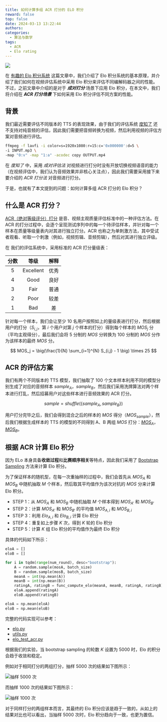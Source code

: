 ```yaml
---
title: 如何计算多组 ACR 打分的 ELO 积分
reward: false
top: false
date: 2024-03-13 13:22:44
authors:
categories:
  - 算法与数学
tags:
  - ACR
  - Elo rating
---
```


![](1.jpeg)

在 [有趣的 Elo 积分系统](/2023/08/12/the-interesting-elo-rating-system/) 这篇文章中，我们介绍了 Elo 积分系统的基本原理，并介绍了我们如何在视频评估系统中采用 Elo 积分来评估不同编解码器之间的性能。不过，之前文章中介绍的是对于 ***成对打分*** 场景下应用  Elo 积分，在本文中，我们将介绍在 ***ACR 打分场景*** 下如何采用 Elo 积分评估不同方案的性能。
<!--more-->

## 背景
我们最近需要评估不同版本的 TTS 的表现效果，由于我们的评估系统 [度知了](/2023/02/13/duzhiliao/) 还不支持对纯音频的评估，因此我们需要把音频转换为视频，然后利用视频的评估方案对音频进行评估。

```bash
ffmpeg -f lavfi -i color=s=1920x1080:r=15:c='0x000000':d=5 \
-i INPUT.mp3 \
-map "0:v" -map "1:a" -acodec copy OUTPUT.mp4
```
在 *度知了* 中，采用 *成对评估法* 对视频进行打分时没有开放切换视频语音的能力（在视频评估中，我们认为音频效果并非核心关注点），因此我们需要采用接下来要介绍的 *ACR 打分法* 对音频进行打分。

于是，也就有了本文提到的问题：如何计算多组 ACR 打分的 Elo 积分？

## 什么是 ACR 打分？
[ACR（绝对等级评分）打分](https://wangwei1237.github.io/digital_video_concepts/docs/4_2_1_SubjectiveVideoQualityEvaluation.html) 是音、视频主观质量评估标准中的一种评估方法。在 ACR 的打分过程中，会逐个呈现测试序列中的每一个待评估样本，并针对每一个样本在质量等级量表内对其进行独立打分。ACR 也称之为单刺激方法，其中受试者观看、听取一个刺激（例如，视频剪辑、音频剪辑），然后对其进行独立评级。

在 我们的评估系统中，采用标准的 ACR 打分量级表：

| 分数 | 等级 | 解释 |
| :---: | :---: | :---: |
| 5 | Excellent | 优秀 |
| 4 | Good | 良好 |
| 3 | Fair | 普通 |
| 2 | Poor | 较差 |
| 1 | Bad | 差 |

针对每一个样本，我们会让至少 10 名用户按照如上的量级表进行打分，然后根据用户的打分（$S_{i,j}$，第 $i$ 个用户对第 $j$ 个样本的打分）得到每个样本的 $MOS_j$ 分（平均主观得分），最后我们会将 5 分制的 $MOS$ 分转换为 100 分制的 $MOS$ 分作为该样本的最终 $MOS$ 分。

$$
MOS_j = \big(\frac{1}{N} \sum_{i=1}^{N} S_{i,j} - 1 \big) \times 25
$$

## ACR 的评估方案
我们有两个不同版本的 TTS 模型，我们抽取了 100 个文本样本利用不同的模型分别生成了对应的音频样本 $sample_A$，$sample_B$，然后我们采用洗牌算法对两个样本进行打乱，然后招募用户对这些样本进行音频效果的 ACR 打分。

$$
sample = shuffle\big(\{sample_A, sample_B\}\big)
$$

用户打分完毕之后，我们会得到混合之后的样本的 $MOS$ 得分（$MOS_{sample}$），然后我们根据生成样本的 TTS 的模型的不同得到 A、B 两组 $MOS$ 打分：[$MOS_A$](https://github.com/wangwei1237/wangwei1237.github.io/blob/master/2024/03/13/How-to-calculate-the-ELO-ratings-for-multiple-sets-of-ACR-scores/code/mosA)，[$MOS_B$](https://github.com/wangwei1237/wangwei1237.github.io/blob/master/2024/03/13/How-to-calculate-the-ELO-ratings-for-multiple-sets-of-ACR-scores/code/mosB)。

## 根据 ACR 计算 Elo 积分
因为 ELo 本身具备**收敛过程**和**比赛顺序相关**等特点，因此我们采用了 [Bootstrap Sampling](https://online.stat.psu.edu/stat500/lesson/11/11.2/11.2.1) 方法来计算 Elo 积分。

为了保证样本的随机型，在每一次重抽样的过程中，我们会首先从 $MOS_A$ 和 $MOS_B$ 中随机抽取 $M$ 个样本，然后取其平均值作为该次对抗的 $MOS$ 分来计算 Elo 积分。

* STEP 1：从 $MOS_A$ 和 $MOS_B$ 中随机抽取 $M$ 个样本得到 $MOS_{A'}$ 和 $MOS_{B'}$
* STEP 2：计算 $MOS_{A'}$ 和 $MOS_{B'}$ 的平均值 $MOS_{A,i}$ 和 $MOS_{B,i}$
* STEP 3：利用 $Elo_{A,i}$ 和 $Elo_{B,i}$ 计算 Elo 积分
* STEP 4：重复如上步骤 $K$ 次，得到 $K$ 轮的 Elo 积分
* STEP 5：计算 $K$ 组 Elo 积分的平均值作为最终 Elo 积分

具体的代码如下所示：

```python
eloA = []
eloB = []

for i in tqdm(range(num_round), desc="bootstrap"):
    A = random.sample(mosA, batch_size)
    B = random.sample(mosB, batch_size)
    meanA = int(np.mean(A))
    meanB = int(np.mean(B))
    ratingA, ratingB = func_compute_elo(meanA, meanB, ratingA, ratingB)
    eloA.append(ratingA)
    eloB.append(ratingB)

eloA = np.mean(eloA)
eloB = np.mean(eloB)
```

完整的代码实现可以参考：
* [elo.py](https://github.com/wangwei1237/wangwei1237.github.io/blob/master/2024/03/13/How-to-calculate-the-ELO-ratings-for-multiple-sets-of-ACR-scores/code/elo.py)
* [utils.py](https://github.com/wangwei1237/wangwei1237.github.io/blob/master/2024/03/13/How-to-calculate-the-ELO-ratings-for-multiple-sets-of-ACR-scores/code/utils.py)
* [elo_test_acr.py](https://github.com/wangwei1237/wangwei1237.github.io/blob/master/2024/03/13/How-to-calculate-the-ELO-ratings-for-multiple-sets-of-ACR-scores/code/elo_test_acr.py)

根据我们的实验，当 bootstrap sampling 的轮数 $K$ 设置为 5000 时，Elo 的积分会趋于收敛和稳定。

例如对于相同打分的两组打分，抽样 5000 次的结果如下图所示：

![抽样 5000 次](bootstrap_5000.png)

而抽样 1000 次的结果如下图所示：

![抽样 1000 次](bootstrap_1000.png)

对于同样打分的两组样本而言，其最终的 Elo 积分应该是趋于一致的，从如上的结果对比也可以看出，当抽样 5000 次时，Elo 积分趋向于一致，也更为置信。